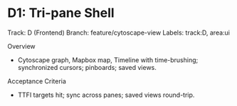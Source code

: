 # D1: Tri-pane Shell

Track: D (Frontend)
Branch: feature/cytoscape-view
Labels: track:D, area:ui

Overview

- Cytoscape graph, Mapbox map, Timeline with time-brushing; synchronized cursors; pinboards; saved views.

Acceptance Criteria

- TTFI targets hit; sync across panes; saved views round-trip.
